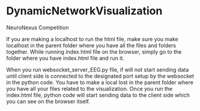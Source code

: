 # DynamicNetworkVisualization
NeuroNexus Competition

If you are making a localhost to run the html file, make sure you make localhost in the parent folder where you have all the files and folders together. While running index.html file on the browser, simply go to the folder where you have index.html file and run it.

When you run websocket_server_EEG.py file, if will not start sending data until client side is connected to the designated port setup by the websocket in the python code. You have to make a local lost in the parent folder where you have all your files related to the visualization. Once you run the index.html file, python code will start sending data to the client side which you can see on the browser itself.
